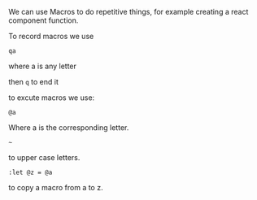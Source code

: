 We can use Macros to do repetitive things, for example creating 
a react component function.

To record macros we use
```
qa
```
where a is any letter

then `q` to end it

to excute macros we use:

```
@a
```

Where a is the corresponding letter.

```
~
```

to upper case letters.

```
:let @z = @a
```

to copy a macro from a to z.


